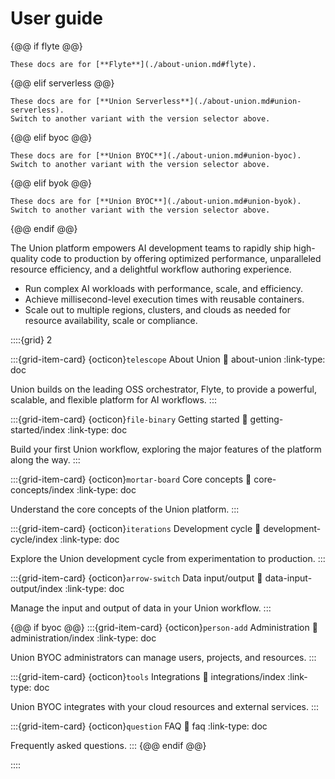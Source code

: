 # User guide

{@@ if flyte @@}

```{admonition} Flyte
These docs are for [**Flyte**](./about-union.md#flyte).

```
{@@ elif serverless @@}

```{admonition} Union Serverless
These docs are for [**Union Serverless**](./about-union.md#union-serverless).
Switch to another variant with the version selector above.
```
{@@ elif byoc @@}

```{admonition} Union BYOC
These docs are for [**Union BYOC**](./about-union.md#union-byoc).
Switch to another variant with the version selector above.
```
{@@ elif byok @@}

```{admonition} Union BYOK
These docs are for [**Union BYOC**](./about-union.md#union-byok).
Switch to another variant with the version selector above.
```
{@@ endif @@}

The Union platform empowers AI development teams to rapidly ship high-quality code to production by offering optimized performance, unparalleled resource efficiency, and a delightful workflow authoring experience.

* Run complex AI workloads with performance, scale, and efficiency.
* Achieve millisecond-level execution times with reusable containers.
* Scale out to multiple regions, clusters, and clouds as needed for resource availability, scale or compliance.


::::{grid} 2

:::{grid-item-card} {octicon}`telescope` About Union
:link: about-union
:link-type: doc

Union builds on the leading OSS orchestrator, Flyte, to provide a powerful, scalable, and flexible platform for AI workflows.
:::

:::{grid-item-card} {octicon}`file-binary` Getting started
:link: getting-started/index
:link-type: doc

Build your first Union workflow, exploring the major features of the platform along the way.
:::

:::{grid-item-card} {octicon}`mortar-board` Core concepts
:link: core-concepts/index
:link-type: doc

Understand the core concepts of the Union platform.
:::

:::{grid-item-card} {octicon}`iterations` Development cycle
:link: development-cycle/index
:link-type: doc

Explore the Union development cycle from experimentation to production.
:::

:::{grid-item-card} {octicon}`arrow-switch` Data input/output
:link: data-input-output/index
:link-type: doc

Manage the input and output of data in your Union workflow.
:::

{@@ if byoc @@}
:::{grid-item-card} {octicon}`person-add` Administration
:link: administration/index
:link-type: doc

Union BYOC administrators can manage users, projects, and resources.
:::

:::{grid-item-card} {octicon}`tools` Integrations
:link: integrations/index
:link-type: doc

Union BYOC integrates with your cloud resources and external services.
:::

:::{grid-item-card} {octicon}`question` FAQ
:link: faq
:link-type: doc

Frequently asked questions.
:::
{@@ endif @@}

::::
